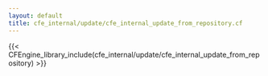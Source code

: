 ```yaml
---
layout: default
title: cfe_internal/update/cfe_internal_update_from_repository.cf
---
```


{{< CFEngine_library_include(cfe_internal/update/cfe_internal_update_from_repository) >}}
